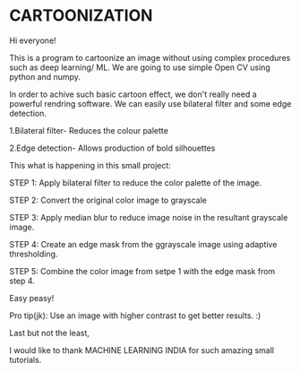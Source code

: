 # CARTOONIZATION
Hi everyone!

This is a program to cartoonize an image without using complex procedures such as deep learning/ ML. We are going to use simple Open CV using python and numpy.

In order to achive such basic cartoon effect, we don't really need a powerful rendring software.
We can easily use bilateral filter and some edge detection.


1.Bilateral filter- Reduces the colour palette


2.Edge detection- Allows production of bold silhouettes

This what is happening in this small project:


STEP 1: Apply bilateral filter to reduce the color palette of the image.

STEP 2: Convert the original color image to grayscale

STEP 3: Apply median blur to reduce image noise in the resultant grayscale           image.

STEP 4: Create an edge mask from the ggrayscale image using adaptive                 thresholding.

STEP 5: Combine the color image from setpe 1 with the edge mask from step 4.


Easy peasy!


Pro tip(jk): Use an image with higher contrast to get better results. :)






Last but not the least,


I would like to thank MACHINE LEARNING INDIA for such amazing small tutorials.

